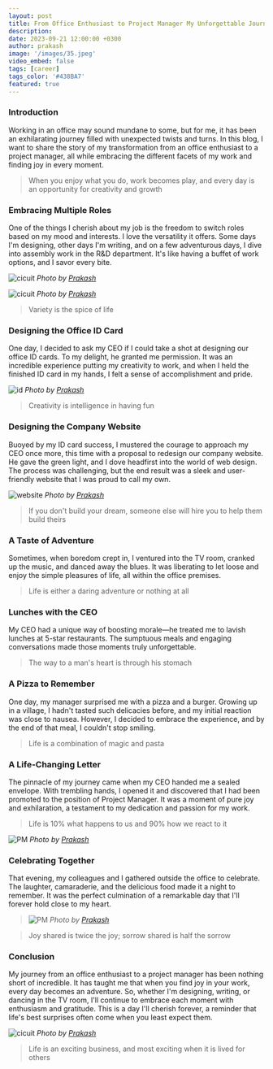 ```yaml
---
layout: post
title: From Office Enthusiast to Project Manager My Unforgettable Journey
description:
date: 2023-09-21 12:00:00 +0300
author: prakash
image: '/images/35.jpeg'
video_embed: false
tags: [career]
tags_color: '#438BA7'
featured: true
---
```


### Introduction 

Working in an office may sound mundane to some, but for me, it has been an exhilarating journey filled with unexpected twists and turns. In this blog, I want to share the story of my transformation from an office enthusiast to a project manager, all while embracing the different facets of my work and finding joy in every moment.

>When you enjoy what you do, work becomes play, and every day is an opportunity for creativity and growth

### Embracing Multiple Roles 

One of the things I cherish about my job is the freedom to switch roles based on my mood and interests. I love the versatility it offers. Some days I'm designing, other days I'm writing, and on a few adventurous days, I dive into assembly work in the R&D department. It's like having a buffet of work options, and I savor every bite.

![cicuit]({{site.baseurl}}/images/41.jpg)
*Photo by [Prakash](https://prakashravichandran.com/)*

![cicuit]({{site.baseurl}}/images/42.jpg)
*Photo by [Prakash](https://prakashravichandran.com/)*

>Variety is the spice of life

### Designing the Office ID Card 

One day, I decided to ask my CEO if I could take a shot at designing our office ID cards. To my delight, he granted me permission. It was an incredible experience putting my creativity to work, and when I held the finished ID card in my hands, I felt a sense of accomplishment and pride.

![id]({{site.baseurl}}/images/39.jpg)
*Photo by [Prakash](https://prakashravichandran.com/)*

>Creativity is intelligence in having fun

### Designing the Company Website  

Buoyed by my ID card success, I mustered the courage to approach my CEO once more, this time with a proposal to redesign our company website. He gave the green light, and I dove headfirst into the world of web design. The process was challenging, but the end result was a sleek and user-friendly website that I was proud to call my own.

![website]({{site.baseurl}}/images/38.jpg)
*Photo by [Prakash](https://prakashravichandran.com/)*

>If you don't build your dream, someone else will hire you to help them build theirs

### A Taste of Adventure 

Sometimes, when boredom crept in, I ventured into the TV room, cranked up the music, and danced away the blues. It was liberating to let loose and enjoy the simple pleasures of life, all within the office premises.

>Life is either a daring adventure or nothing at all

### Lunches with the CEO 

My CEO had a unique way of boosting morale—he treated me to lavish lunches at 5-star restaurants. The sumptuous meals and engaging conversations made those moments truly unforgettable.

>The way to a man's heart is through his stomach

### A Pizza to Remember 

One day, my manager surprised me with a pizza and a burger. Growing up in a village, I hadn't tasted such delicacies before, and my initial reaction was close to nausea. However, I decided to embrace the experience, and by the end of that meal, I couldn't stop smiling.

>Life is a combination of magic and pasta

### A Life-Changing Letter 

The pinnacle of my journey came when my CEO handed me a sealed envelope. With trembling hands, I opened it and discovered that I had been promoted to the position of Project Manager. It was a moment of pure joy and exhilaration, a testament to my dedication and passion for my work.

>Life is 10% what happens to us and 90% how we react to it

![PM]({{site.baseurl}}/images/43.jpg)
*Photo by [Prakash](https://prakashravichandran.com/)*

### Celebrating Together 

That evening, my colleagues and I gathered outside the office to celebrate. The laughter, camaraderie, and the delicious food made it a night to remember. It was the perfect culmination of a remarkable day that I'll forever hold close to my heart.

>![PM]({{site.baseurl}}/images/36.jpg)
*Photo by [Prakash](https://prakashravichandran.com/)*

>Joy shared is twice the joy; sorrow shared is half the sorrow

### Conclusion 

My journey from an office enthusiast to a project manager has been nothing short of incredible. It has taught me that when you find joy in your work, every day becomes an adventure. So, whether I'm designing, writing, or dancing in the TV room, I'll continue to embrace each moment with enthusiasm and gratitude. This is a day I'll cherish forever, a reminder that life's best surprises often come when you least expect them.

![cicuit]({{site.baseurl}}/images/40.jpg)
*Photo by [Prakash](https://prakashravichandran.com/)*

>Life is an exciting business, and most exciting when it is lived for others

